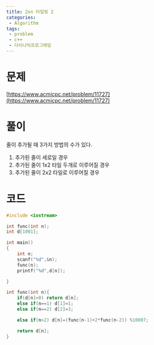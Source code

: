 ```yaml
---
title: 2xn 타일링 2
categories:
 - Algorithm
tags:
 - problem
 - c++
 - 다이나믹프로그래밍
---
```


# 문제

[https://www.acmicpc.net/problem/11727](https://www.acmicpc.net/problem/11727)

# 풀이

줄이 추가될 때 3가지 방법의 수가 있다.
1. 추가된 줄이 세로일 경우
2. 추가된 줄이 1x2 타일 두개로 이루어질 경우
3. 추가된 줄이 2x2 타일로 이루어질 경우


# 코드

```c++
#include <iostream>

int func(int n);
int d[1001];

int main()
{
    int n;
    scanf("%d",&n);
    func(n);
    printf("%d",d[n]);

}

int func(int n){
    if(d[n]>0) return d[n];
    else if(n==1) d[1]=1;
    else if(n==2) d[2]=3;

    else if(n>2) d[n]=(func(n-1)+2*func(n-2)) %10007;

    return d[n];
}
```
